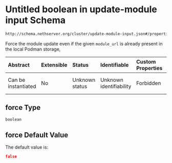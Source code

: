 # Untitled boolean in update-module input Schema

```txt
http://schema.nethserver.org/cluster/update-module-input.json#/properties/force
```

Force the module update even if the given `module_url` is already present in the local Podman storage,

| Abstract            | Extensible | Status         | Identifiable            | Custom Properties | Additional Properties | Access Restrictions | Defined In                                                                            |
| :------------------ | :--------- | :------------- | :---------------------- | :---------------- | :-------------------- | :------------------ | :------------------------------------------------------------------------------------ |
| Can be instantiated | No         | Unknown status | Unknown identifiability | Forbidden         | Allowed               | none                | [update-module-input.json\*](cluster/update-module-input.json "open original schema") |

## force Type

`boolean`

## force Default Value

The default value is:

```json
false
```

